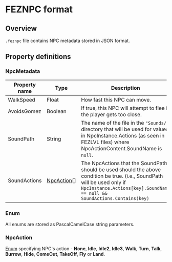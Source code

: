 # FEZNPC format

## Overview

`.feznpc` file contains NPC metadata stored in JSON format.

## Property definitions

### NpcMetadata

|Property name|Type|Description|
|-|-|-|
|WalkSpeed|Float|How fast this NPC can move.|
|AvoidsGomez|Boolean|If true, this NPC will attempt to flee if the player gets too close.|
|SoundPath|String|The name of the file in the `"Sounds/"` directory that will be used for values in NpcInstance.Actions (as seen in FEZLVL files) where NpcActionContent.SoundName is `null`.|
|SoundActions|[NpcAction](#npcaction)[]|The NpcActions that the SoundPath should be used should the above condition be true. (i.e., SoundPath will be used only if `NpcInstance.Actions[key].SoundName == null && SoundActions.Contains(key)`|

### Enum

All enums are stored as PascalCamelCase string parameters.

### NpcAction

[Enum](#enum) specifying NPC's action - **None**, **Idle**, **Idle2**, **Idle3**, **Walk**, **Turn**, **Talk**, **Burrow**, **Hide**, **ComeOut**, **TakeOff**, **Fly** or **Land**.

